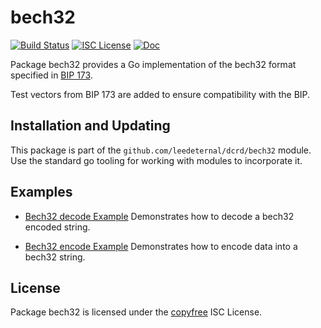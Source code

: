 bech32
==========

[![Build Status](https://github.com/leedeternal/dcrd/workflows/Build%20and%20Test/badge.svg)](https://github.com/leedeternal/dcrd/actions)
[![ISC License](https://img.shields.io/badge/license-ISC-blue.svg)](http://copyfree.org)
[![Doc](https://img.shields.io/badge/doc-reference-blue.svg)](https://pkg.go.dev/github.com/leedeternal/dcrd/bech32)

Package bech32 provides a Go implementation of the bech32 format specified in
[BIP 173](https://github.com/bitcoin/bips/blob/master/bip-0173.mediawiki).

Test vectors from BIP 173 are added to ensure compatibility with the BIP.

## Installation and Updating

This package is part of the `github.com/leedeternal/dcrd/bech32` module.  Use the
standard go tooling for working with modules to incorporate it.

## Examples

* [Bech32 decode Example](https://pkg.go.dev/github.com/leedeternal/dcrd/bech32#example-Decode)
  Demonstrates how to decode a bech32 encoded string.

* [Bech32 encode Example](https://pkg.go.dev/github.com/leedeternal/dcrd/bech32#example-Encode)
  Demonstrates how to encode data into a bech32 string.

## License

Package bech32 is licensed under the [copyfree](http://copyfree.org) ISC
License.
